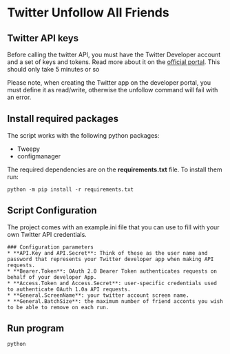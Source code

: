 # Twitter Unfollow All Friends

## Twitter API keys
Before calling the twitter API, you must have the Twitter Developer account and a set of keys and tokens. Read more about it on the [official portal](https://developer.twitter.com/en/docs/twitter-api/getting-started/getting-access-to-the-twitter-api).
This should only take 5 minutes or so

Please note, when creating the Twitter app on the developer portal, you must define it as read/write, otherwise the unfollow command will fail with an error. 

## Install required packages
The script works with the following python packages:
* Tweepy
* configmanager

The required dependencies are on the **requirements.txt** file. To install them run:
```
python -m pip install -r requirements.txt
```

## Script Configuration
The project comes with an example.ini file that you can use to fill with your own Twitter API credentials.
```
### Configuration parameters
* **API.Key and API.Secret**: Think of these as the user name and password that represents your Twitter developer app when making API requests.
* **Bearer.Token**: OAuth 2.0 Bearer Token authenticates requests on behalf of your developer App.
* **Access.Token and Access.Secret**: user-specific credentials used to authenticate OAuth 1.0a API requests.
* **General.ScreenName**: your twitter account screen name.
* **General.BatchSize**: the maximum number of friend acconts you wish to be able to remove on each run.
```

## Run program
```
python 
```



